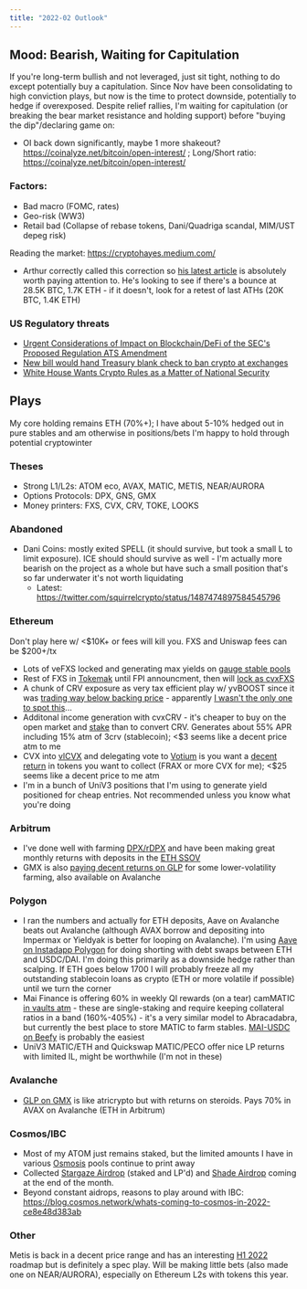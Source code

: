 ```yaml
---
title: "2022-02 Outlook"
---
```


## Mood: Bearish, Waiting for Capitulation

If you're long-term bullish and not leveraged, just sit tight, nothing to do except potentially buy a capitulation. Since Nov have been consolidating to high conviction plays, but now is the time to protect downside, potentially to hedge if overexposed. Despite relief rallies, I'm waiting for capitulation (or breaking the bear market resistance and holding support) before "buying the dip"/declaring game on:
* OI back down significantly, maybe 1 more shakeout? https://coinalyze.net/bitcoin/open-interest/ ; Long/Short ratio: https://coinalyze.net/bitcoin/open-interest/

### Factors:
* Bad macro (FOMC, rates)
* Geo-risk (WW3)
* Retail bad (Collapse of rebase tokens, Dani/Quadriga scandal, MIM/UST depeg risk)

Reading the market: https://cryptohayes.medium.com/
* Arthur correctly called this correction so [his latest article](https://cryptohayes.medium.com/bottomless-29160a0156cd) is absolutely worth paying attention to. He's looking to see if there's a bounce at 28.5K BTC, 1.7K ETH - if it doesn't, look for a retest of last ATHs (20K BTC, 1.4K ETH)

### US Regulatory threats
* [Urgent Considerations of Impact on Blockchain/DeFi of the SEC's Proposed Regulation ATS Amendment](https://lexnode.substack.com/p/urgent-considerations-of-impact-on?justPublished=true)
* [New bill would hand Treasury blank check to ban crypto at exchanges](https://www.coincenter.org/new-bill-would-hand-treasury-blank-check-to-ban-crypto-at-exchanges/)
* [White House Wants Crypto Rules as a Matter of National Security](https://www.barrons.com/articles/white-house-executive-action-regulate-cryptos-national-security-51643312454)

## Plays
My core holding remains ETH (70%+); I have about 5-10% hedged out in pure stables and am otherwise in positions/bets I'm happy to hold through potential cryptowinter

### Theses
  * Strong L1/L2s: ATOM eco, AVAX, MATIC, METIS, NEAR/AURORA
  * Options Protocols: DPX, GNS, GMX
  * Money printers: FXS, CVX, CRV, TOKE, LOOKS

### Abandoned
* Dani Coins: mostly exited SPELL (it should survive, but took a small L to limit exposure). ICE should should survive as well - I'm actually more bearish on the project as a whole but have such a small position that's so far underwater it's not worth liquidating
	* Latest: https://twitter.com/squirrelcrypto/status/1487474897584545796

### Ethereum
Don't play here w/ <$10K+ or fees will kill you. FXS and Uniswap fees can be $200+/tx 
* Lots of veFXS locked and generating max yields on [gauge stable pools](https://app.frax.finance/staking#)
* Rest of FXS in [Tokemak](https://www.tokemak.xyz/) until FPI announcment, then will [lock as cvxFXS](https://frax.convexfinance.com/)
* A chunk of CRV exposure as very tax efficient play w/ yvBOOST since it was [trading way below backing price](https://blockenthusiast.substack.com/p/yvboost-a-sleeping-giant) - apparently [I wasn't the only one to spot this](https://twitter.com/vannny365/status/1487194028470845441)...
* Additonal income generation with cvxCRV - it's cheaper to buy on the open market and [stake](https://www.convexfinance.com/stake) than to convert CRV. Generates about 55% APR including 15% atm of 3crv (stablecoin); <$3 seems like a decent price atm to me
* CVX into [vlCVX](https://www.convexfinance.com/lock-cvx) and delegating vote to [Votium](https://votium.app/) is you want a [decent return](https://llama.airforce/#/votium/rounds) in tokens you want to collect (FRAX or more CVX for me); <$25 seems like a decent price to me atm
* I'm in a bunch of UniV3 positions that I'm using to generate yield positioned for cheap entries. Not recommended unless you know what you're doing

### Arbitrum
* I've done well with farming [DPX/rDPX](https://app.dopex.io/farms) and have been making great monthly returns with deposits in the [ETH SSOV](https://app.dopex.io/ssov/manage/ETH)
* GMX is also [paying decent returns on GLP](https://gmx.io/earn) for some lower-volatility farming, also available on Avalanche

### Polygon
* I ran the numbers and actually for ETH deposits, Aave on Avalanche beats out Avalanche (although AVAX borrow and depositing into Impermax or Yieldyak is better for looping on Avalanche). I'm using [Aave on Instadapp Polygon](https://gmx.io/earn) for doing shorting with debt swaps between ETH and USDC/DAI. I'm doing this primarily as a downside hedge rather than scalping. If ETH goes below 1700 I will probably freeze all my outstanding stablecoin loans as crypto (ETH or more volatile if possible) until we turn the corner
* Mai Finance is offering 60% in weekly QI rewards (on a tear) camMATIC [in vaults atm](https://app.mai.finance/vaults/create) - these are single-staking and require keeping collateral ratios in a band (160%-405%) - it's a very similar model to Abracadabra, but currently the best place to store MATIC to farm stables. [MAI-USDC on Beefy](https://app.beefy.finance/#/polygon/vault/mai-usdc-mimatic) is probably the easiest
* UniV3 MATIC/ETH and Quickswap MATIC/PECO offer nice LP returns with limited IL, might be worthwhile (I'm not in these)

### Avalanche
* [GLP on GMX](https://gmx.io/earn) is like atricrypto but with returns on steroids. Pays 70% in AVAX on Avalanche (ETH in Arbitrum)

### Cosmos/IBC
* Most of my ATOM just remains staked, but the limited amounts I have in various [Osmosis](https://app.osmosis.zone/) pools continue to print away
* Collected [Stargaze Airdrop](https://app.stargaze.zone/airdrop) (staked and LP'd) and [Shade Airdrop](https://airdrop.shadeprotocol.io/) coming at the end of the month. 
* Beyond constant aidrops, reasons to play around with IBC: https://blog.cosmos.network/whats-coming-to-cosmos-in-2022-ce8e48d383ab

### Other
Metis is back in a decent price range and has an interesting [H1 2022](https://metisdao.medium.com/metis-first-half-2022-roadmap-55c029ddf80a) roadmap but is definitely a spec play. Will be making little bets (also made one on NEAR/AURORA), especially on Ethereum L2s with tokens this year.